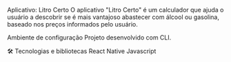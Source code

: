 Aplicativo: Litro Certo
O aplicativo "Litro Certo" é um calculador que ajuda o usuário a descobrir se é mais vantajoso abastecer com álcool ou gasolina, baseado nos preços informados pelo usuário.

Ambiente de configuração
Projeto desenvolvido com CLI.

🛠 Tecnologias e bibliotecas
React Native
Javascript
